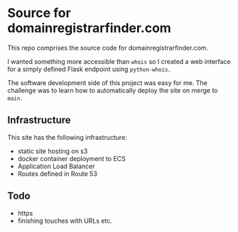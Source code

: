 # Source for domainregistrarfinder.com

This repo comprises the source code for domainregistrarfinder.com.

I wanted something more accessible than `whois` so I created a web interface for a simply defined Flask endpoint using `python-whois`.

The software development side of this project was easy for me. The challenge was to learn how to automatically deploy the site on merge to `main`.

## Infrastructure

This site has the following infrastructure:
- static site hosting on s3
- docker container deployment to ECS
- Application Load Balancer
- Routes defined in Route 53

## Todo

- https
- finishing touches with URLs etc.

